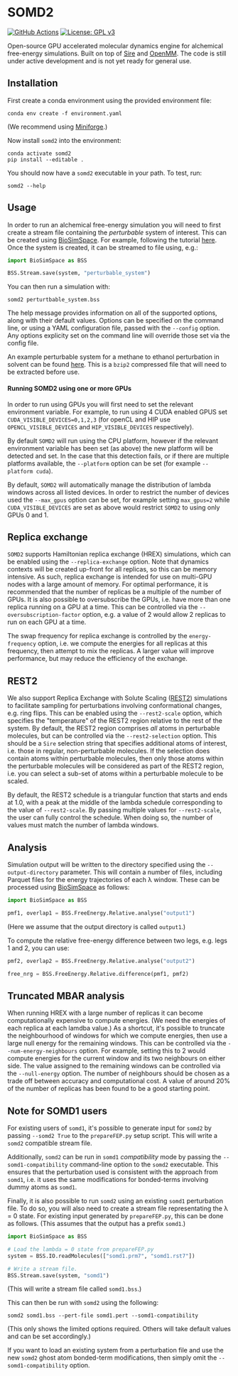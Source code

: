 # SOMD2

[![GitHub Actions](https://github.com/openbiosim/somd2/actions/workflows/main.yaml/badge.svg)](https://github.com/openbiosim/somd2/actions/workflows/main.yaml)
[![License: GPL v3](https://img.shields.io/badge/License-GPLv3-blue.svg)](https://www.gnu.org/licenses/gpl-3.0)

Open-source GPU accelerated molecular dynamics engine for alchemical free-energy
simulations. Built on top of [Sire](https://github.com/OpenBioSim/sire) and [OpenMM](https://github.com/openmm/openmm). The code is still under active development and is not yet ready for general use.

## Installation

First create a conda environment using the provided environment file:

```
conda env create -f environment.yaml
```

(We recommend using [Miniforge](https://github.com/conda-forge/miniforge).)

Now install `somd2` into the environment:

```
conda activate somd2
pip install --editable .
```

You should now have a `somd2` executable in your path. To test, run:

```
somd2 --help
```

## Usage

In order to run an alchemical free-energy simulation you will need to
first create a stream file containing the _perturbable_ system of interest.
This can be created using [BioSimSpace](https://github.com/OpenBioSim/biosimspace). For example, following the tutorial
[here](https://biosimspace.openbiosim.org/versions/2023.4.0/tutorials/hydration_freenrg.html). Once the system is created, it can be streamed to file using, e.g.:

```python
import BioSimSpace as BSS

BSS.Stream.save(system, "perturbable_system")
```

You can then run a simulation with:

```
somd2 perturtbable_system.bss
```

The help message provides information on all of the supported options, along
with their default values. Options can be specified on the command line, or
using a YAML configuration file, passed with the `--config` option. Any options
explicity set on the command line will override those set via the config file.

An example perturbable system for a methane to ethanol perturbation in solvent
can be found [here](https://sire.openbiosim.org/m/merged_molecule.s3.bz2).
This is a `bzip2` compressed file that will need to be extracted before use.

#### Running SOMD2 using one or more GPUs

In order to run using GPUs you will first need to set the relevant environment
variable. For example, to run using 4 CUDA enabled GPUS set `CUDA_VISIBLE_DEVICES=0,1,2,3`
(for openCL and HIP use `OPENCL_VISIBLE_DEVICES` and `HIP_VISIBLE_DEVICES` respectively).

By default `SOMD2` will run using the CPU platform, however if the relevant
environment variable has been set (as above) the new platform will be detected
and set. In the case that this detection fails, or if there are multiple platforms
available, the `--platform` option can be set (for example `--platform cuda`).

By default, `SOMD2` will automatically manage the distribution of lambda windows
across all listed devices. In order to restrict the number of devices used
the `--max_gpus` option can be set, for example setting `max_gpus=2` while
`CUDA_VISIBLE_DEVICES` are set as above would restrict `SOMD2` to using only
GPUs 0 and 1.

## Replica exchange

`SOMD2` supports Hamiltonian replica exchange (HREX) simulations, which can be
enabled using the `--replica-exchange` option. Note that dynamics contexts will
be created up-front for all replicas, so this can be memory intensive. As such,
replica exchange is intended for use on multi-GPU nodes with a large amount of
memory. For optimal performance, it is recommended that the number of replicas
be a multiple of the number of GPUs. It is also possible to oversubscribe the
GPUs, i.e. have more than one replica running on a GPU at a time. This can be
controlled via the `--oversubscription-factor` option, e.g. a value of 2 would
allow 2 replicas to run on each GPU at a time.

The swap frequency for replica exchange is controlled by the `energy-frequency`
option, i.e. we compute the energies for all replicas at this frequency, then
attempt to mix the replicas. A larger value will improve performance, but may
reduce the efficiency of the exchange.

## REST2

We also support Replica Exchange with Solute Scaling
([REST2](https://pubs.acs.org/doi/10.1021/jp204407d)) simulations to facilitate sampling for perturbations
involving conformational changes, e.g.  ring flips. This can be enabled
using the `--rest2-scale` option, which specifies the "temperature" of the
REST2 region relative to the rest of the system. By default, the REST2 region
comprises _all_ atoms in perturbable molecules, but can be controlled via the
`--rest2-selection` option. This should be a `Sire` selection string that specifies
additional atoms of interest, i.e. those in regular, non-perturbable molecules.
If the selection does contain atoms within perturbable molecules, then only
those atoms within the perturbable molecules will be considered as part of the
REST2 region, i.e. you can select a sub-set of atoms within a perturbable
molecule to be scaled.

By default, the REST2 schedule is a triangular function that starts and ends
at 1.0, with a peak at the middle of the lambda schedule corresponding to
the value of `--rest2-scale`. By passing multiple values for `--rest2-scale`, the
user can fully control the schedule. When doing so, the number of values must
match the number of lambda windows.

## Analysis

Simulation output will be written to the directory specified using the
`--output-directory` parameter. This will contain a number of files, including
Parquet files for the energy trajectories of each λ window. These can be
processed using [BioSimSpace](https://github.com/OpenBioSim/biosimspace) as follows:

```python
import BioSimSpace as BSS

pmf1, overlap1 = BSS.FreeEnergy.Relative.analyse("output1")
```

(Here we assume that the output directory is called `output1`.)

To compute the relative free-energy difference between two legs, e.g.
legs 1 and 2, you can use:

```python
pmf2, overlap2 = BSS.FreeEnergy.Relative.analyse("output2")

free_nrg = BSS.FreeEnergy.Relative.difference(pmf1, pmf2)
```

## Truncated MBAR analysis

When running HREX with a large number of replicas it can become computationally
expensive to compute energies. (We need the energies of each replica at each
lamdba value.) As a shortcut, it's possible to truncate the neighbourhood of
windows for which we compute energies, then use a large null energy for the
remaining windows. This can be controlled via the `--num-energy-neighbours` option.
For example, setting this to 2 would compute energies for the current window and
its two neighbours on either side. The value assigned to the remaining windows
can be controlled via the `--null-energy` option. The number of neighbours should
be chosen as a trade off between accuracy and computational cost. A value of around
20% of the number of replicas has been found to be a good starting point.

## Note for SOMD1 users

For existing users of `somd1`, it's possible to generate input for `somd2` by passing
`--somd2 True` to the `prepareFEP.py` setup script. This will write a `somd2` compatible
stream file.

Additionally, `somd2` can be run in `somd1` _compatibility_ mode by passing the
``--somd1-compatibility`` command-line option to the `somd2` executable. This ensures
that the perturbation used is consistent with the approach from `somd1`, i.e.
it uses the same modifications for bonded-terms involving dummy atoms as `somd1`.

Finally, it is also possible to run `somd2` using an existing `somd1` perturbation
file. To do so, you will also need to create a stream file representating the
λ = 0 state. For existing input generated by `prepareFEP.py`, this can be done as
follows. (This assumes that the output has a prefix `somd1`.)

```python
import BioSimSpace as BSS

# Load the lambda = 0 state from prepareFEP.py
system = BSS.IO.readMolecules(["somd1.prm7", "somd1.rst7"])

# Write a stream file.
BSS.Stream.save(system, "somd1")
```

(This will write a stream file called `somd1.bss`.)

This can then be run with `somd2` using the following:

```
somd2 somd1.bss --pert-file somd1.pert --somd1-compatibility
```

(This only shows the limited options required. Others will take default values and can be set accordingly.)

If you want to load an existing system from a perturbation file and use the
new `somd2` ghost atom bonded-term modifications, then simply omit the
`--somd1-compatibility` option.
